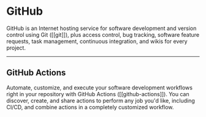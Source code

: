 # GitHub

GitHub is an Internet hosting service for software development and version control using Git ([[git]]), plus access control, bug tracking, software feature requests, task management, continuous integration, and wikis for every project.

---
## GitHub Actions

Automate, customize, and execute your software development workflows right in your repository with GitHub Actions ([[github-actions]]). You can discover, create, and share actions to perform any job you'd like, including CI/CD, and combine actions in a completely customized workflow.

